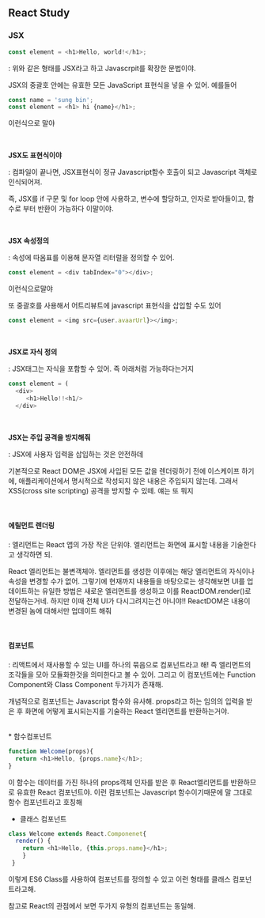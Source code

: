 ## React Study

### JSX

```javascript
const element = <h1>Hello, world!</h1>;
```

: 위와 같은 형태를 JSX라고 하고 Javascrpit를 확장한 문법이야. 
  
  JSX의 중괄호 안에는 유효한 모든 JavaScript 표현식을 넣을 수 있어.
  예를들어
  ```javascript
  const name = 'sung bin';
  const element = <h1> hi {name}</h1>;
  ```
  
  이런식으로 말야
  
  <br/>
  
  **JSX도 표현식이야**
 
 : 컴파일이 끝나면, JSX표현식이 정규 Javascript함수 호출이 되고 Javascript 객체로 인식되어져.
 
 즉, JSX를 if 구문 및 for loop 안에 사용하고, 변수에 할당하고, 인자로 받아들이고, 함수로 부터 반환이 가능하다 이말이야.


<br/>



**JSX 속성정의**

: 속성에 따옴표를 이용해 문자열 리터럴을 정의할 수 있어.
```javascript
const element = <div tabIndex="0"></div>;
```

이런식으로말야

또 중괄호를 사용해서 어트리뷰트에 javascript 표현식을 삽입할 수도 있어
```javascript
const element = <img src={user.avaarUrl}></img>;
```

<br/>



**JSX로 자식 정의**

: JSX태그는 자식을 포함할 수 있어. 즉 아래처럼 가능하다는거지
```javascript
const element = (
  <div>
     <h1>Hello!!<h1/>
  </div>
```
<br/>



**JSX는 주입 공격을 방지해줘**

: JSX에 사용자 입력을 삽입하는 것은 안전하데
  
  기본적으로 React DOM은 JSX에 사입된 모든 값을 렌더링하기 전에 이스케이프 하기에, 애플리케이션에서 명시적으로 작성되지 않은 내용은 주입되지 않는데. 그래서 XSS(cross site scripting) 공격을 방지할 수 있떼. 얘는 또 뭐지
  
  <br/>
  
  
  
 #### 에릴먼트 렌더링
 
 : 엘리먼트는 React 앱의 가장 작은 단위야. 엘리먼트는 화면에 표시할 내용을 기술한다고 생각하면 되.
 
 React 엘리먼트는 불변객체야. 엘리먼트를 생성한 이후에는 해당 엘리먼트의 자식이나 속성을 변경할 수가 없어. 그렇기에 현재까지 내용들을 바탕으로는 생각해보면 UI를 업데이트하는 유일한 방법은 새로운 엘리먼트를 생성하고 이를 ReactDOM.render()로 전달하는거네. 하지만 이때 전체 UI가 다시그려지는건 아니야!! ReactDOM은 내용이 변경된 놈에 대해서만 업데이트 해줘
 
 <br/>
 
 
 
 #### 컴포넌트 

: 리액트에서 재사용할 수 있는 UI를 하나의 묶음으로 컴포넌트라고 해! 즉 엘리먼트의 조각들을 모아 모듈화한것을 의미한다고 볼 수 있어. 그리고 이 컴포넌트에는 Function Component와 Class Component 두가지가 존재해.

개념적으로 컴포넌트는 Javascript 함수와 유사해. props라고 하는 임의의 입력을 받은 후 화면에 어떻게 표시되는지를 기술하는 React 엘리먼트를 반환하는거야.

<br/>
* 함수컴포넌트

```javascript
function Welcome(props){
  return <h1>Hello, {props.name}</h1>;
}
```

이 함수는 데이터를 가진 하나의 props객체 인자를 받은 후 React엘리먼트를 반환하므로 유효한 React 컴포넌트야. 이런 컴포넌트는 Javascript 함수이기때문에 말 그대로 함수 컴포넌트라고 호칭해


* 클래스 컴포넌트
```javascript
class Welcome extends React.Componenet{
  render() {
    return <h1>Hello, {this.props.name}</h1>;
    }
 }
 ```
 이렇게 ES6 Class를 사용하여 컴포넌트를 정의할 수 있고 이런 형태를 클래스 컴포넌트라고해.
 
 참고로 React의 관점에서 보면 두가지 유형의 컴포넌트는 동일해.
